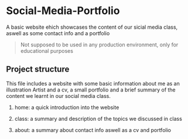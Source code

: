 # Social-Media-Portfolio

A basic website ehich showcases the content of our sicial media class, aswell as some contact info and a portfolio

> Not supposed to be used in any production environment, only for educational purposes

## Project structure

This file includes a website with some basic information about me as an illustration Artist and a cv, a small portfolio and a brief summary of the content we learnt in our social media class.

1. home: a quick introduction into the website

2. class: a summary and description of the topics we discussed in class

3. about: a summary about contact info aswell as a cv and portfolio

